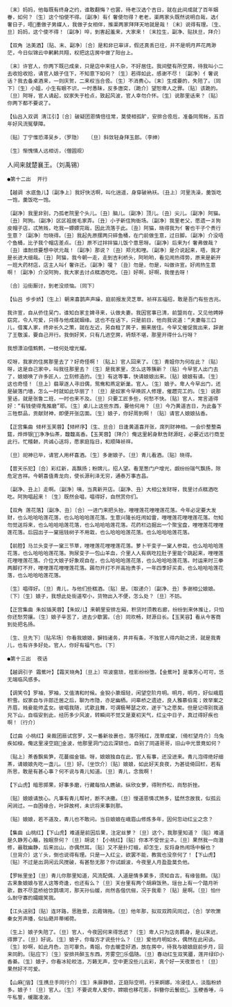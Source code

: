 <!-- { "loadSidebar": true } -->
    〔末〕妈妈，他每既有终身之约，谁敢翻悔？也罢，待老汉选个吉日，就在此间成就了百年姻眷，如何？〔生〕这个怕使不得。〔副净〕有亻奢使勿得？老老，渠两家头既然说明白哉，选亻奢日子，唔墨做子男媒人，我做子女相伴，推渠两家拜拜天地就是哉！〔末〕说得有理。〔生、旦〕妈妈，这个使不得！〔副净〕啐，到害起羞来，大家来！〔末拉生，副净、贴扶旦，拜介〕

    【双角 沽美酒】〔贴、末、副净〕〔合〕是和非已审详，假还真丢已往，并不是明月芦花两渺茫，今日似锦云中鹣鹣共翔，权把这店房中做了阳台上。

    〔末〕许官人，你两下既已成亲，只是店中来往人杂，不好居住。我间壁有所空房，待我叫小二去收拾收拾，请官人娘子住下，不知意下如何？〔生〕若得如此，感谢不尽！〔副净〕亻奢说话？我去备桌酒来，一则庆贺，二来权当合卺。〔生〕不消费心。〔末〕生成要的，失陪了。〔同下〕〔生〕小姐，小生有眼不识，一时愚昧，反多唐突，〔跪介〕望恕卑人之罪。〔贴〕该跪的。〔旦〕阿呀，官人请起，奴家失于检点，致起风波，官人幸勿介怀。〔生〕说那里话来？〔贴〕你两下都不要说了。

    【仙吕入双调 清江引】〔合〕破疑团恩情倍往常，莫使相孤旷，安排合卺卮，准备同鸳帐，五百年好风流冤孽障。

    〔贴〕丁宁惟恐滞吴乡，（罗隐）  〔旦〕斜敛轻身拜玉郎。（李绅）

    〔生〕惭愧情人远相访，（僧圆观）

   

   人间来就楚襄王。（刘禹锡）

    ●第十二出  开行

    【越调 水底鱼儿】〔副净上〕我好快活啊，叫化逍遥，身穿破衲袄。〔丑上〕河里洗澡，羹饭吃一饱，羹饭吃一饱。

    〔副净〕我里非别，乃孤老院里个头儿。〔丑〕脑儿。〔副净〕顶儿。〔丑〕尖儿。〔副净〕阿猫。〔丑〕阿狗。〔副净〕区区祖居毛家弄。〔丑〕小子新住狗衙场。〔副净〕我里老父，愿遗一爿狗皮帽子店，忒煞贱，吃我一嫖嫖完哉，因此流落于此。〔丑〕阿猫，晓得我为亻奢也干子个贵行生意？〔副净〕勿晓得。〔丑〕我起先原摆两只碎鱼桶，在门前做生意，过日脚。〔副净〕介没唔个鱼桶，比子我个帽店差点。〔丑〕原不过拌拌猫儿饭个意思呀。〔副净〕后来为亻奢弗做哉？〔丑〕谁耐烦要想中状元哉！〔副净〕那说？〔丑〕郑元和哩。〔副净〕是介说起来，唔，我才是长进大细哉。〔丑〕阿猫，我今朝一走，走到吉利桥头，阿哟哟，看见闹热得势，原来是新开一班大药材店，店主人叫亻奢许迁。〔副净〕嗄？〔丑〕勿是，勿是，叫做许宣。好闹热生意啊！〔副净〕介没阿狗，我大家去讨点糕酒吃吃。〔丑〕好啊，好啊，我俚去呀！

    〔合〕沿街厮讨，到老没烦恼。〔同下〕

    【仙吕 步步娇】〔生上〕朝来喜鹊声声噪，庭前报发灵芝草。祯祥五福招，敢是吾门有些吉兆。

    我许宣，自从侨住吴门，谁知白家主婢寻来，认做夫妻。我因官事已清，前盟尚在，又见他娉婷窈窕，令人可爱，只得与他成就姻缘。这也不在话下，只是前日，他向我说道：“夫妻每三口儿，借寓人家，终非长久之策，就在左近，另自租了房子，搬来居住。今早又催促我出来，辞谢了王敬溪，要自己开行。我倒好笑，只有几进空房，坍颓不堪，那里开得什么行呀？

    我想漂泊借鹪鹩，一枝何处增光耀。

    哎呀，我家的住房那里去了？好奇怪啊！〔贴上〕官人回来了。〔生〕青姐你为何在此？〔贴〕呀，这是自己家中，叫我往那里去？〔生〕是我家里，怎么这等簇新？〔贴〕今早官人出门去了，娘娘唤了许多匠人，立刻修造的。〔生〕有这等事，快请娘娘出来。〔贴〕娘娘有请。〔生〕这也奇怪！〔旦上〕翡翠逐人寻旧偶，鸳鸯和燕定新巢。官人。〔生〕娘子。卑人今早出门，还是破落门墙，怎么一时就如此华丽了！〔旦〕是奴家今早唤匠人修理，催趱完工的。〔生〕说那里话，就是张鲁二班，一时也来不及。〔旦〕只要工匠多些，何愁不快。〔贴〕官人，常言道得好：“有钱使得鬼推磨”耶。〔生〕桌儿上这些东西，要他何用？〔旦〕今乃黄道吉日，为此备下三牲祭品，贡献财神，即便开张店面。〔生〕娘子，你好周到啊！〔贴〕请官人娘娘拈香。

    【正宫集曲 倾杯玉芙蓉】【倾杯序】〔生、旦合〕日逢黄道喜开张，席列财神相。一会价整整斋筵，烨烨银；净净仙茶，馥馥高香。【玉芙蓉】〔拜介〕俺这里躬身默告财源旺，必要近远行商至此行。忙稽颡，共诚心送将，愿家庭指日，和顺降祯祥。

    〔旦〕祀神已毕，请官人用杯喜酒。〔生〕多谢娘子。〔旦〕青儿看酒。〔贴〕晓得。

    【普天乐犯】〔合〕彩红新，高飘扬；粉牌儿，招人望。看茏葱门户增光，觑纷纷瑞气飘扬，除危定吉祥。今朝喜值青龙向，使长源利泽无穷，通泰万事吉昌。

    〔副净、丑上〕走啊。〔副净〕咦，当真新开店。〔副净、丑〕大相公发财呀，我里讨点糕酒吃吃。阿狗唱起来！〔生〕既然会唱，唱得好，自然赏你们。

    【双角 莲花落】〔副净、丑〕〔合〕一进门来把头抬，哩哩莲花哩哩莲花落。今年必定要大发财，也么哈哈哈莲花落，也么哈哈哈莲花落。生意兴隆长旺闹如雷，哩哩莲花哩哩莲花落。勿知勿觉送将来，也么哈哈哈莲花落，也么哈哈哈莲花落。花药栏边掘出一个聚宝盘，哩哩莲花哩哩莲花落。后园出子一窠摇钱树子不用栽，也么哈哈哈莲花落。也么哈哈哈莲花落。

    【前腔】马兰头变子一窠三节草，哩哩莲花哩哩莲花落。萝卜干变子一窠人参栽，也么哈哈哈莲花落，也么哈哈哈莲花落。狗尿变子一包山羊血，介里人人有病吃拉肚子里能个跳起来，哩哩莲花哩哩莲花落。介位大娘子好象观自在，也么哈哈哈莲花落，也么哈哈哈莲花落。时运来时三拳两脚打不开，哩哩莲花哩哩莲花落。踢勿开打不开高抬贵手，一年四季好买卖，也么哈哈哈莲花落，也么哈哈哈莲花落。

    〔生〕唱得好。〔旦〕青儿，与他们些糕酒。〔贴〕是。〔取递介〕〔副净、丑〕多谢相公娘娘。〔下〕〔生〕娘子，我想此处街道窄小，货物出入不便，怎么处？〔旦〕不妨。

    【正宫集曲 朱奴插芙蓉】【朱奴儿】来朝里安排左厢，积货时须教右廊，纷纷到来休推让，只怕你还愁劳攘。〔生〕娘子辛苦了，进去少歇罢。〔合〕同欢畅，财源日长。【玉芙容】看从今客商到处把名扬。

    〔生、旦先下〕〔贴吊场〕你看我娘娘，摒挡诸务，井井有条，不独官人得内助之贤，就是我青儿，也有许多好处。官人，你好有福气也。〔下〕

    ●第十三出  夜话

    【越调引子 霜蕉叶】【霜天晓角】〔旦上〕帘波窗琐，桂影纷纷堕。【金蕉叶】是事芳心可可，恁无端临风感多。

    【调笑令】罗袖，罗袖，又值清和时候。金猊小篆烟轻，闲望空阶月明。明月，明月，好似峨眉积雪。奴家自与许郎迁居之后，聊为市隐，亦足幽栖。问皋桥之遗迹，良人雅慕伯鸾；效举案之齐眉，贱妾能师孟女。彼唱我随，式歌且舞，可谓极琴瑟之欢，遂于飞之愿矣。但是记得别我道兄下山，自临安到此，经历多少风波，转瞬间不觉又是夏初天气，红尘中日子，真过得好疾也啊！〔行介〕

    【过曲 小桃红】亲裁团扇试宫罗，又一番新妆裹也，落尽残红，茂草成窠，〔倚栏望月介〕乌兔疾如梭。俺这里浸空庭金波，他那里洞门边云深锁也，自别了同道哥哥，旧山中光景竟如何？

    〔贴上〕茶香飘紫笋，花蔓缀金钿。呀，娘娘独自在此，官人有事，还没进来。青儿泡得绝好细茶，请娘娘先吃一盏儿。〔旦〕好。〔坐饮介〕〔贴〕娘娘，如此好天良夜，为甚徒倚回栏，若有所思，敢是有甚心事？何不说与青儿知道。〔旦〕青儿，念我啊！

    【下山虎】暗思掷果，好事多磨，行藏每怕人瞧破。纵欣女萝，得附乔松，尚愁折挫。

    〔贴〕娘娘请放心。凡事有青儿帮衬，断不决撒。〔旦〕慢道恩情忒煞多，猛然念故我，似孤云闲涧过。一自困缘合，叶辞故柯，未识将来事则那。

    〔贴〕娘娘，若不道及，青儿也不敢问。当日娘娘在峨眉山修炼多年，因何忽动红尘之念？

    【集曲 山桃红】【下山虎】难道是前因后果，注定丝萝？〔旦〕这个，我那里知道？〔贴〕难道是久静芳心簸，独眠奈何？〔旦〕胡说！【小桃红】〔贴〕你本不受世尘ネ。〔旦〕果然我一向潜修，最耽幽静，后来出山，亦偶然耳。〔贴〕又不是扑灯蛾，却怎生，反将身热闹场中躲也？〔旦背介〕这丫头，倒也说得有理。只是一入红尘，欲罢不能，教我也没奈何了！【下山虎】〔贴〕不过是出洞闲云风搅破，有甚愁无那？你试觑波，今夜里人月盈盈莫负他。

    【罗帐里坐】〔旦〕青儿你那里知道，风流配偶，人道是情多累多，须知自古，有缘皆颇。〔贴〕古来象娘娘与官人这等奇逢，也还有么？〔旦〕天台里有两个胡麻饭熟，瑶台上有一个踏月听歌，数不尽蓝桥给饮鹊填河，那天孙仙媛，尚然各偕伉俪，况于我辈？〔贴〕是啊。〔旦〕怕什么耐守寡的孀娥笑我。

    【江头送别】〔贴〕连环路，思胜景，云霞锦拖。〔旦〕他年那，拟双双跨凤同过，〔合〕学吹箫秦女芳声播，似仙葩并蒂缃荷。

    〔生上〕娘子失陪了。〔旦〕官人，今夜因何来得恁迟？〔生〕卑人只为店务羁身，是以来迟，得罪了。〔旦〕好说。〔生〕娘子，你每方才说些什么？〔旦〕爱他月明如水，偶然在此闲谈。〔生〕妙啊，如此月色，岂可辜负。青姐，你去暖壶好酒，放在房中，待我与娘娘庭前步月，回来同酌。〔贴应下〕〔生〕安排共醉玉东西，芳雾空乐倡随。〔旦〕春动红生双笑靥，莲开绿印小香綦。〔生〕娘子，你看冰轮皎洁，万籁无声，空中更没些儿云彩，真个好一天夜景也！〔旦〕果然好不可爱。

    【山麻皆】〔生携旦手同行介〕〔生〕朱扉静锁，正庭际空明，行来婀娜。冷浸佳人，淡脂粉娇多。娘子！〔旦〕官人。〔生〕不要说卑人爱你，嫦娥也移花影，斜簪你云鬟低。玉粳香唾，斗牛私誓，缓蹴凌波。

